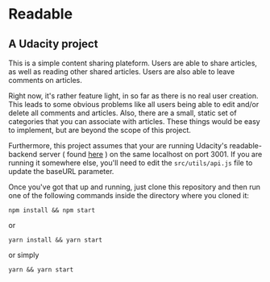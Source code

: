 # Readable
## A Udacity project

This is a simple content sharing plateform.  Users are able to share articles,
as well as reading other shared articles. Users are also able to leave comments on articles.  

Right now, it's rather feature light, in so far as there is no real
user creation.  This leads to some obvious problems like all users being able to
edit and/or delete all comments and articles. Also, there are a small,
static set of categories that you can associate with articles.  These things would
be easy to implement, but are beyond the scope of this project.

Furthermore, this project assumes that your are running Udacity's readable-backend
server ( found [here](https://github.com/udacity/reactnd-project-readable-starter/tree/master/api-server) ) on the same localhost on port 3001.  If you are running it somewhere else, you'll
need to edit the `src/utils/api.js` file to update the baseURL parameter.

Once you've got that up and running, just clone this repository and then run one of the following commands inside the directory where you cloned it:
```
npm install && npm start
```
or
```
yarn install && yarn start
```
or simply
```
yarn && yarn start
```
